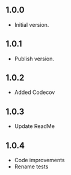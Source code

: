 ## 1.0.0
- Initial version.

## 1.0.1
- Publish version.

## 1.0.2
- Added Codecov

## 1.0.3
- Update ReadMe

## 1.0.4
- Code improvements
- Rename tests
